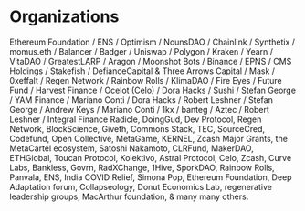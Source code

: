 # Organizations

Ethereum Foundation / ENS / Optimism / NounsDAO / Chainlink / Synthetix / momus.eth / Balancer / Badger / Uniswap / Polygon / Kraken  / Yearn / VitaDAO / GreatestLARP / Aragon / Moonshot Bots / Binance / EPNS / CMS Holdings / Stakefish  / DefianceCapital & Three Arrows Capital / Mask / 0xeffalt / Regen Network / Rainbow Rolls / KlimaDAO / Fire Eyes / Future Fund / Harvest Finance / Ocelot (Celo) / Dora Hacks / Sushi / Stefan George / YAM Finance / Mariano Conti / Dora Hacks / Robert Leshner / Stefan George / Andrew Keys / Mariano Conti / 1kx / banteg / Aztec  / Robert Leshner / Integral Finance Radicle, DoingGud, Dev Protocol, Regen Network, BlockScience, Giveth, Commons Stack, TEC, SourceCred, Codefund, Open Collective, MetaGame, KERNEL, Zcash Major Grants, the MetaCartel ecosystem, Satoshi Nakamoto, CLRFund, MakerDAO, ETHGlobal, Toucan Protocol, Kolektivo, Astral Protocol, Celo, Zcash, Curve Labs, Bankless, Govrn, RadXChange, 1Hive, SporkDAO, Rainbow Rolls, Panvala, ENS, India COVID Relief, Simona Pop, Ethereum Foundation, Deep Adaptation forum, Collapseology, Donut Economics Lab, regenerative leadership groups, MacArthur foundation, & many many others.
